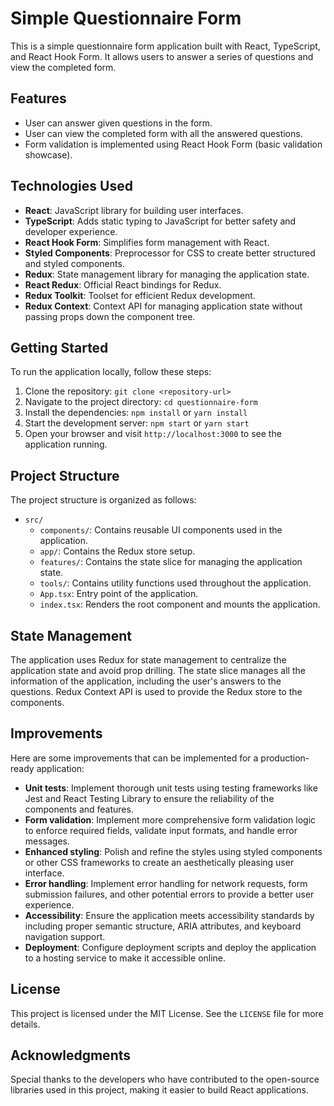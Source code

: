 # Simple Questionnaire Form

This is a simple questionnaire form application built with React, TypeScript, and React Hook Form. It allows users to answer a series of questions and view the completed form.

## Features

- User can answer given questions in the form.
- User can view the completed form with all the answered questions.
- Form validation is implemented using React Hook Form (basic validation showcase).

## Technologies Used

- **React**: JavaScript library for building user interfaces.
- **TypeScript**: Adds static typing to JavaScript for better safety and developer experience.
- **React Hook Form**: Simplifies form management with React.
- **Styled Components**: Preprocessor for CSS to create better structured and styled components.
- **Redux**: State management library for managing the application state.
- **React Redux**: Official React bindings for Redux.
- **Redux Toolkit**: Toolset for efficient Redux development.
- **Redux Context**: Context API for managing application state without passing props down the component tree.

## Getting Started

To run the application locally, follow these steps:

1. Clone the repository: `git clone <repository-url>`
2. Navigate to the project directory: `cd questionnaire-form`
3. Install the dependencies: `npm install` or `yarn install`
4. Start the development server: `npm start` or `yarn start`
5. Open your browser and visit `http://localhost:3000` to see the application running.

## Project Structure

The project structure is organized as follows:

- `src/`
  - `components/`: Contains reusable UI components used in the application.
  - `app/`: Contains the Redux store setup.
  - `features/`: Contains the state slice for managing the application state.
  - `tools/`: Contains utility functions used throughout the application.
  - `App.tsx`: Entry point of the application.
  - `index.tsx`: Renders the root component and mounts the application.

## State Management

The application uses Redux for state management to centralize the application state and avoid prop drilling. The state slice manages all the information of the application, including the user's answers to the questions. Redux Context API is used to provide the Redux store to the components.

## Improvements

Here are some improvements that can be implemented for a production-ready application:

- **Unit tests**: Implement thorough unit tests using testing frameworks like Jest and React Testing Library to ensure the reliability of the components and features.
- **Form validation**: Implement more comprehensive form validation logic to enforce required fields, validate input formats, and handle error messages.
- **Enhanced styling**: Polish and refine the styles using styled components or other CSS frameworks to create an aesthetically pleasing user interface.
- **Error handling**: Implement error handling for network requests, form submission failures, and other potential errors to provide a better user experience.
- **Accessibility**: Ensure the application meets accessibility standards by including proper semantic structure, ARIA attributes, and keyboard navigation support.
- **Deployment**: Configure deployment scripts and deploy the application to a hosting service to make it accessible online.

## License

This project is licensed under the MIT License. See the `LICENSE` file for more details.

## Acknowledgments

Special thanks to the developers who have contributed to the open-source libraries used in this project, making it easier to build React applications.
